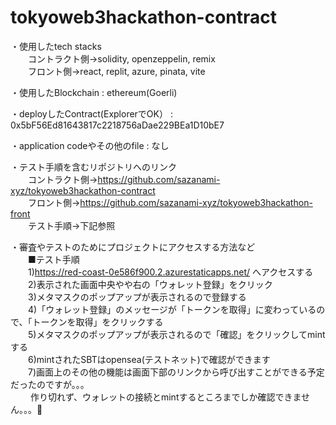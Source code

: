 # tokyoweb3hackathon-contract
・使用したtech stacks  
　　コントラクト側→solidity, openzeppelin, remix  
　　フロント側→react, replit, azure, pinata, vite  
 
・使用したBlockchain : ethereum(Goerli)  

・deployしたContract(ExplorerでOK） : 0x5bF56Ed81643817c2218756aDae229BEa1D10bE7  

・application codeやその他のfile : なし  

・テスト手順を含むリポジトリへのリンク  
　　コントラクト側→https://github.com/sazanami-xyz/tokyoweb3hackathon-contract   
　　フロント側→https://github.com/sazanami-xyz/tokyoweb3hackathon-front  
　　テスト手順→下記参照  

・審査やテストのためにプロジェクトにアクセスする方法など  
　　■テスト手順  
　　1)https://red-coast-0e586f900.2.azurestaticapps.net/ へアクセスする  
　　2)表示された画面中央やや右の「ウォレット登録」をクリック  
　　3)メタマスクのポップアップが表示されるので登録する  
　　4)「ウォレット登録」のメッセージが「トークンを取得」に変わっているので、「トークンを取得」をクリックする  
　　5)メタマスクのポップアップが表示されるので「確認」をクリックしてmintする  
　　6)mintされたSBTはopensea(テストネット)で確認ができます  
　　7)画面上のその他の機能は画面下部のリンクから呼び出すことができる予定だったのですが。。。  
　　  作り切れず、ウォレットの接続とmintするところまでしか確認できません。。。🙇  
